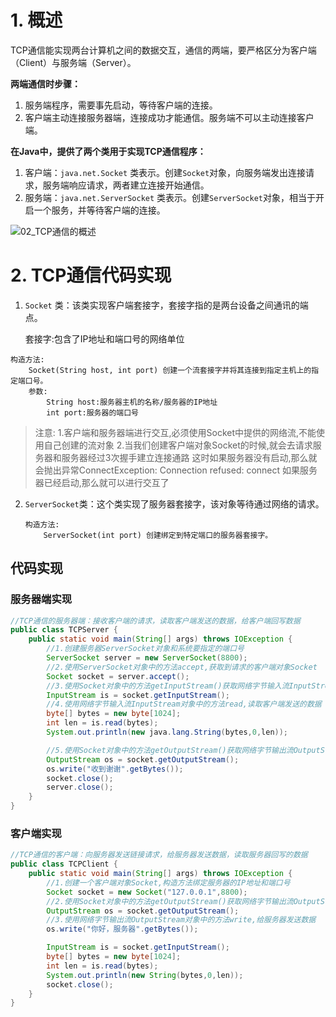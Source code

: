 # 1. 概述

TCP通信能实现两台计算机之间的数据交互，通信的两端，要严格区分为客户端（Client）与服务端（Server）。

**两端通信时步骤：**

1. 服务端程序，需要事先启动，等待客户端的连接。
2. 客户端主动连接服务器端，连接成功才能通信。服务端不可以主动连接客户端。

**在Java中，提供了两个类用于实现TCP通信程序：**

1. 客户端：`java.net.Socket` 类表示。创建`Socket`对象，向服务端发出连接请求，服务端响应请求，两者建立连接开始通信。
2. 服务端：`java.net.ServerSocket` 类表示。创建`ServerSocket`对象，相当于开启一个服务，并等待客户端的连接。

![02_TCP通信的概述](img/02_TCP通信的概述.bmp)

# 2. TCP通信代码实现

1. `Socket` 类：该类实现客户端套接字，套接字指的是两台设备之间通讯的端点。

   套接字:包含了IP地址和端口号的网络单位

```
构造方法:
    Socket(String host, int port) 创建一个流套接字并将其连接到指定主机上的指定端口号。
    参数:
        String host:服务器主机的名称/服务器的IP地址
        int port:服务器的端口号
```

> 注意:
>    1.客户端和服务器端进行交互,必须使用Socket中提供的网络流,不能使用自己创建的流对象
>    2.当我们创建客户端对象Socket的时候,就会去请求服务器和服务器经过3次握手建立连接通路
>        这时如果服务器没有启动,那么就会抛出异常ConnectException: Connection refused: connect
>        如果服务器已经启动,那么就可以进行交互了

2. `ServerSocket`类：这个类实现了服务器套接字，该对象等待通过网络的请求。

   ```
   构造方法:
       ServerSocket(int port) 创建绑定到特定端口的服务器套接字。
   ```

## 代码实现

### 服务器端实现

```Java
//TCP通信的服务器端：接收客户端的请求，读取客户端发送的数据，给客户端回写数据
public class TCPServer {
    public static void main(String[] args) throws IOException {
        //1.创建服务器ServerSocket对象和系统要指定的端口号
        ServerSocket server = new ServerSocket(8800);
        //2.使用ServerSocket对象中的方法accept,获取到请求的客户端对象Socket
        Socket socket = server.accept();
        //3.使用Socket对象中的方法getInputStream()获取网络字节输入流InputStream对象
        InputStream is = socket.getInputStream();
        //4.使用网络字节输入流InputStream对象中的方法read,读取客户端发送的数据
        byte[] bytes = new byte[1024];
        int len = is.read(bytes);
        System.out.println(new java.lang.String(bytes,0,len));

        //5.使用Socket对象中的方法getOutputStream()获取网络字节输出流OutputStream对象
        OutputStream os = socket.getOutputStream();
        os.write("收到谢谢".getBytes());
        socket.close();
        server.close();
    }
}
```

### 客户端实现

```Java
//TCP通信的客户端：向服务器发送链接请求，给服务器发送数据，读取服务器回写的数据
public class TCPClient {
    public static void main(String[] args) throws IOException {
        //1.创建一个客户端对象Socket,构造方法绑定服务器的IP地址和端口号
        Socket socket = new Socket("127.0.0.1",8800);
        //2.使用Socket对象中的方法getOutputStream()获取网络字节输出流OutputStream对象
        OutputStream os = socket.getOutputStream();
        //3.使用网络字节输出流OutputStream对象中的方法write,给服务器发送数据
        os.write("你好，服务器".getBytes());

        InputStream is = socket.getInputStream();
        byte[] bytes = new byte[1024];
        int len = is.read(bytes);
        System.out.println(new String(bytes,0,len));
        socket.close();
    }
}
```

